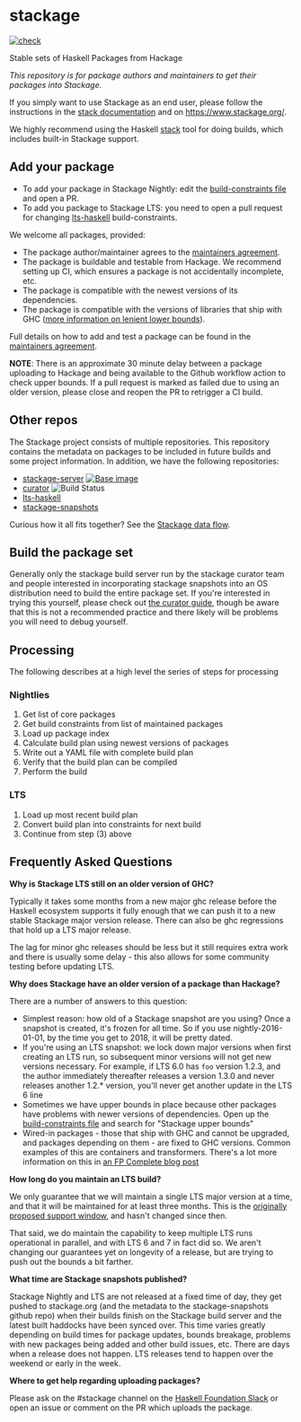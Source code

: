 stackage
========
[![check](https://github.com/commercialhaskell/stackage/actions/workflows/check.yml/badge.svg)](https://github.com/commercialhaskell/stackage/actions/workflows/check.yml)

Stable sets of Haskell Packages from Hackage

_This repository is for package authors and maintainers to get their packages into Stackage._

If you simply want to use Stackage as an end user, please follow the instructions in the  [stack documentation](https://docs.haskellstack.org/en/stable/) and on <https://www.stackage.org/>.

We highly recommend using the Haskell [stack](https://github.com/commercialhaskell/stack) tool for doing builds, which
includes built-in Stackage support.

Add your package
----------------
- To add your package in Stackage Nightly: edit the [build-constraints file](https://github.com/commercialhaskell/stackage/blob/master/build-constraints.yaml) and open a PR.
- To add you package to Stackage LTS: you need to open a pull request for changing [lts-haskell](https://github.com/commercialhaskell/lts-haskell/tree/master/build-constraints) build-constraints.

We welcome all packages, provided:

* The package author/maintainer agrees to the [maintainers agreement](https://github.com/commercialhaskell/stackage/blob/master/MAINTAINERS.md).
* The package is buildable and testable from Hackage. We recommend setting up CI, which ensures a package is not accidentally incomplete, etc.
* The package is compatible with the newest versions of its dependencies.
* The package is compatible with the versions of libraries that ship with GHC ([more information on lenient lower bounds](https://tech.fpcomplete.com/blog/2014/05/lenient-lower-bounds)).

Full details on how to add and test a package can be found in the [maintainers agreement](https://github.com/commercialhaskell/stackage/blob/master/MAINTAINERS.md#adding-a-package).

__NOTE__: There is an approximate 30 minute delay between a package uploading
to Hackage and being available to the Github workflow action to check upper
bounds. If a pull request is marked as failed due to using an older version,
please close and reopen the PR to retrigger a CI build.

Other repos
-----------

The Stackage project consists of multiple repositories. This repository
contains the metadata on packages to be included in future builds and some
project information. In addition, we have the following repositories:

* [stackage-server](https://github.com/fpco/stackage-server) [![Base image](https://github.com/fpco/stackage-server/actions/workflows/base.yml/badge.svg)](https://github.com/fpco/stackage-server/actions/workflows/base.yml)
* [curator](https://github.com/commercialhaskell/curator) ![Build Status](https://github.com/commercialhaskell/curator/workflows/Runtime%20image/badge.svg)
* [lts-haskell](https://github.com/commercialhaskell/lts-haskell)
* [stackage-snapshots](https://github.com/commercialhaskell/stackage-snapshots/)

Curious how it all fits together? See the [Stackage data
flow](https://github.com/commercialhaskell/stackage/blob/master/DATA-FLOW.md).

Build the package set
---------------------

Generally only the stackage build server run by the stackage curator
team and people interested in incorporating stackage snapshots into an
OS distribution need to build the entire package set. If you're
interested in trying this yourself, please check out
[the curator guide](https://github.com/commercialhaskell/stackage/blob/master/CURATORS.md),
though be aware that this is not a recommended practice and there
likely will be problems you will need to debug yourself.

## Processing

The following describes at a high level the series of steps for processing

### Nightlies

1. Get list of core packages
2. Get build constraints from list of maintained packages
3. Load up package index
4. Calculate build plan using newest versions of packages
5. Write out a YAML file with complete build plan
6. Verify that the build plan can be compiled
7. Perform the build

### LTS

1. Load up most recent build plan
2. Convert build plan into constraints for next build
3. Continue from step (3) above

Frequently Asked Questions
--------------------------

__Why is Stackage LTS still on an older version of GHC?__

Typically it takes some months from a new major ghc release before
the Haskell ecosystem supports it fully enough that we can push it
to a new stable Stackage major version release. There can also be
ghc regressions that hold up a LTS major release.

The lag for minor ghc releases should be less
but it still requires extra work and there is usually some delay - this also
allows for some community testing before updating LTS.

__Why does Stackage have an older version of a package than Hackage?__

There are a number of answers to this question:

* Simplest reason: how old of a Stackage snapshot are you using? Once a
  snapshot is created, it's frozen for all time. So if you use
  nightly-2016-01-01, by the time you get to 2018, it will be pretty dated.
* If you're using an LTS snapshot: we lock down major versions when
  first creating an LTS run, so subsequent minor versions will not get
  new versions necessary. For example, if LTS 6.0 has `foo` version
  1.2.3, and the author immediately thereafter releases a version
  1.3.0 and never releases another 1.2.\* version, you'll never get
  another update in the LTS 6 line
* Sometimes we have upper bounds in place because other packages have
  problems with newer versions of dependencies. Open up the
  [build-constraints file](https://github.com/commercialhaskell/stackage/blob/master/build-constraints.yaml)
  and search for "Stackage upper bounds"
* Wired-in packages - those that ship with GHC and cannot be upgraded,
  and packages depending on them - are fixed to GHC versions. Common
  examples of this are containers and transformers. There's a lot more
  information on this in
  [an FP Complete blog post](https://tech.fpcomplete.com/blog/2014/05/lenient-lower-bounds)

__How long do you maintain an LTS build?__

We only guarantee that we will maintain a single LTS major version at
a time, and that it will be maintained for at least three months. This
is the
[originally proposed support window](https://tech.fpcomplete.com/blog/2014/12/backporting-bug-fixes),
and hasn't changed since then.

That said, we do maintain the capability to keep multiple LTS runs
operational in parallel, and with LTS 6 and 7 in fact did so. We
aren't changing our guarantees yet on longevity of a release, but are
trying to push out the bounds a bit farther.

__What time are Stackage snapshots published?__

Stackage Nightly and LTS are not released at a fixed time of day, they get
pushed to stackage.org (and the metadata to the stackage-snapshots github repo)
when their builds finish on the Stackage build server and
the latest built haddocks have been synced over. This time varies
greatly depending on build times for package updates, bounds breakage,
problems with new packages being added and other build issues, etc. There are
days when a release does not happen. LTS releases tend to happen over the
weekend or early in the week.

__Where to get help regarding uploading packages?__

Please ask on the #stackage channel on the
[Haskell Foundation Slack](https://join.slack.com/t/haskell-foundation/shared_invite/zt-mjh76fw0-CEjg2NbyVE8rVQDvR~0F4A)
or open an issue or comment on the PR which uploads the package.
